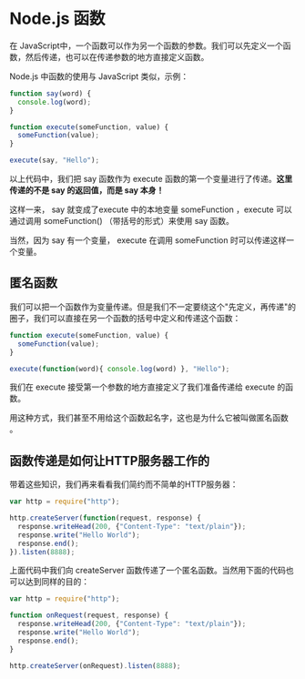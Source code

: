 # Node.js 函数

在 JavaScript中，一个函数可以作为另一个函数的参数。我们可以先定义一个函数，然后传递，也可以在传递参数的地方直接定义函数。

Node.js 中函数的使用与 JavaScript 类似，示例：

```js
function say(word) {
  console.log(word);
}

function execute(someFunction, value) {
  someFunction(value);
}

execute(say, "Hello");
```

以上代码中，我们把 say 函数作为 execute 函数的第一个变量进行了传递。**这里传递的不是 say 的返回值，而是 say 本身！**

这样一来， say 就变成了execute 中的本地变量 someFunction ，execute 可以通过调用 someFunction() （带括号的形式）来使用 say 函数。

当然，因为 say 有一个变量， execute 在调用 someFunction 时可以传递这样一个变量。

## 匿名函数

我们可以把一个函数作为变量传递。但是我们不一定要绕这个"先定义，再传递"的圈子，我们可以直接在另一个函数的括号中定义和传递这个函数：

```js
function execute(someFunction, value) {
  someFunction(value);
}

execute(function(word){ console.log(word) }, "Hello");
```

我们在 execute 接受第一个参数的地方直接定义了我们准备传递给 execute 的函数。

用这种方式，我们甚至不用给这个函数起名字，这也是为什么它被叫做匿名函数 。

## 函数传递是如何让HTTP服务器工作的

带着这些知识，我们再来看看我们简约而不简单的HTTP服务器：

```js
var http = require("http");

http.createServer(function(request, response) {
  response.writeHead(200, {"Content-Type": "text/plain"});
  response.write("Hello World");
  response.end();
}).listen(8888);
```

上面代码中我们向 createServer 函数传递了一个匿名函数。当然用下面的代码也可以达到同样的目的：

```js
var http = require("http");

function onRequest(request, response) {
  response.writeHead(200, {"Content-Type": "text/plain"});
  response.write("Hello World");
  response.end();
}

http.createServer(onRequest).listen(8888);
```
